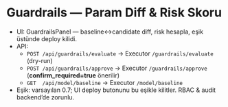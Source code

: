 # Guardrails — Param Diff & Risk Skoru

- UI: GuardrailsPanel — baseline↔candidate diff, risk hesapla, eşik üstünde deploy kilidi.
- API:
  - `POST /api/guardrails/evaluate` → Executor `/guardrails/evaluate` (dry-run)
  - `POST /api/guardrails/approve` → Executor `/guardrails/approve` (**confirm_required=true** önerilir)
  - `GET  /api/model/baseline` → Executor `/model/baseline`
- Eşik: varsayılan 0.7; UI deploy butonunu bu eşikle kilitler. RBAC & audit backend’de zorunlu.
